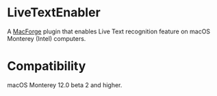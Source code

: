 # LiveTextEnabler

A [MacForge](https://github.com/MacEnhance/MacForge) plugin that enables Live Text recognition feature on macOS Monterey (Intel) computers.

# Compatibility

macOS Monterey 12.0 beta 2 and higher.
